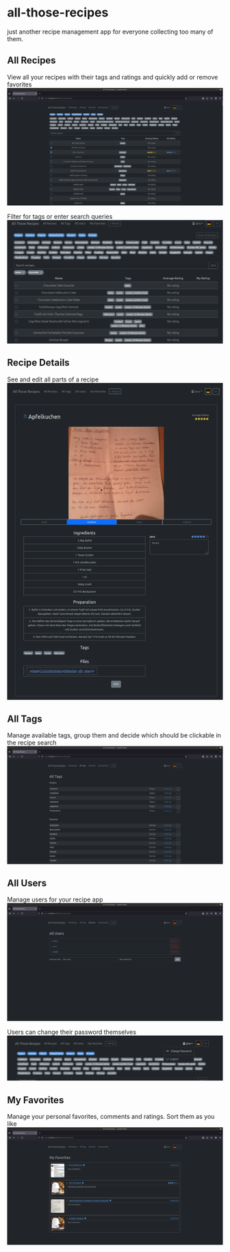 # all-those-recipes
just another recipe management app for everyone collecting too many of them.

## All Recipes
View all your recipes with their tags and ratings and quickly add or remove favorites
![table overview](imgs/recipes.png)

Filter for tags or enter search queries
![filter search](imgs/filter.png)

## Recipe Details
See and edit all parts of a recipe
![recipe details](imgs/recipe.png)

## All Tags
Manage available tags, group them and decide which should be clickable in the recipe search
![tag overview](imgs/tags.png)

## All Users
Manage users for your recipe app
![user overview](imgs/users.png)

Users can change their password themselves
![change password](imgs/change-pw.png)

## My Favorites
Manage your personal favorites, comments and ratings. Sort them as you like
![my favorites](imgs/favs.png)